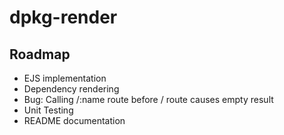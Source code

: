 # dpkg-render

## Roadmap
- EJS implementation
- Dependency rendering
- Bug: Calling /:name route before / route causes empty result
- Unit Testing
- README documentation
